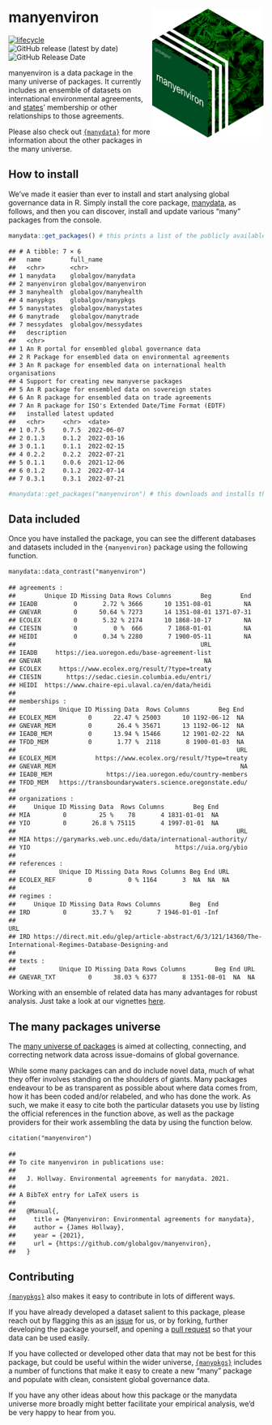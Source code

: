 # manyenviron <img src="man/figures/manyenviron_hexlogo.png" align="right" width="220"/>

<!-- badges: start -->

[![lifecycle](https://img.shields.io/badge/lifecycle-experimental-orange.svg)](https://www.tidyverse.org/lifecycle/#experimental)
![GitHub release (latest by
date)](https://img.shields.io/github/v/release/globalgov/manyenviron)
![GitHub Release
Date](https://img.shields.io/github/release-date/globalgov/manyenviron)
<!-- badges: end -->

manyenviron is a data package in the many universe of packages. It
currently includes an ensemble of datasets on international
environmental agreements, and
[states](https://github.com/globalgov/qStates)’ membership or other
relationships to those agreements.

Please also check out [`{manydata}`](https://github.com/globalgov) for
more information about the other packages in the many universe.

How to install
--------------

We’ve made it easier than ever to install and start analysing global
governance data in R. Simply install the core package,
[manydata](https://github.com/globalgov/manydata), as follows, and then
you can discover, install and update various “many” packages from the
console.

``` r
manydata::get_packages() # this prints a list of the publicly available data packages currently available
```

    ## # A tibble: 7 × 6
    ##   name        full_name            
    ##   <chr>       <chr>                
    ## 1 manydata    globalgov/manydata   
    ## 2 manyenviron globalgov/manyenviron
    ## 3 manyhealth  globalgov/manyhealth 
    ## 4 manypkgs    globalgov/manypkgs   
    ## 5 manystates  globalgov/manystates 
    ## 6 manytrade   globalgov/manytrade  
    ## 7 messydates  globalgov/messydates 
    ##   description                                                          
    ##   <chr>                                                                
    ## 1 An R portal for ensembled global governance data                     
    ## 2 R Package for ensembled data on environmental agreements             
    ## 3 An R package for ensembled data on international health organisations
    ## 4 Support for creating new manyverse packages                          
    ## 5 An R package for ensembled data on sovereign states                  
    ## 6 An R package for ensembled data on trade agreements                  
    ## 7 An R package for ISO's Extended Date/Time Format (EDTF)              
    ##   installed latest updated   
    ##   <chr>     <chr>  <date>    
    ## 1 0.7.5     0.7.5  2022-06-07
    ## 2 0.1.3     0.1.2  2022-03-16
    ## 3 0.1.1     0.1.1  2022-02-15
    ## 4 0.2.2     0.2.2  2022-07-21
    ## 5 0.1.1     0.0.6  2021-12-06
    ## 6 0.1.2     0.1.2  2022-07-14
    ## 7 0.3.1     0.3.1  2022-07-21

``` r
#manydata::get_packages("manyenviron") # this downloads and installs the named package
```

Data included
-------------

Once you have installed the package, you can see the different databases
and datasets included in the `{manyenviron}` package using the following
function.

    manydata::data_contrast("manyenviron")

    ## agreements :
    ##        Unique ID Missing Data Rows Columns        Beg        End
    ## IEADB          0       2.72 % 3666      10 1351-08-01         NA
    ## GNEVAR         0      50.64 % 7273      14 1351-08-01 1371-07-31
    ## ECOLEX         0       5.32 % 2174      10 1868-10-17         NA
    ## CIESIN         0          0 %  666       7 1868-01-01         NA
    ## HEIDI          0       0.34 % 2280       7 1900-05-11         NA
    ##                                                   URL
    ## IEADB     https://iea.uoregon.edu/base-agreement-list
    ## GNEVAR                                             NA
    ## ECOLEX     https://www.ecolex.org/result/?type=treaty
    ## CIESIN       https://sedac.ciesin.columbia.edu/entri/
    ## HEIDI  https://www.chaire-epi.ulaval.ca/en/data/heidi
    ## 
    ## memberships :
    ##            Unique ID Missing Data  Rows Columns        Beg End
    ## ECOLEX_MEM         0      22.47 % 25003      10 1192-06-12  NA
    ## GNEVAR_MEM         0       26.4 % 35671      13 1192-06-12  NA
    ## IEADB_MEM          0      13.94 % 15466      12 1901-02-22  NA
    ## TFDD_MEM           0       1.77 %  2118       8 1900-01-03  NA
    ##                                                             URL
    ## ECOLEX_MEM           https://www.ecolex.org/result/?type=treaty
    ## GNEVAR_MEM                                                   NA
    ## IEADB_MEM               https://iea.uoregon.edu/country-members
    ## TFDD_MEM   https://transboundarywaters.science.oregonstate.edu/
    ## 
    ## organizations :
    ##     Unique ID Missing Data  Rows Columns        Beg End
    ## MIA         0         25 %    78       4 1831-01-01  NA
    ## YIO         0       26.8 % 75115       4 1997-01-01  NA
    ##                                                             URL
    ## MIA https://garymarks.web.unc.edu/data/international-authority/
    ## YIO                                        https://uia.org/ybio
    ## 
    ## references :
    ##            Unique ID Missing Data Rows Columns Beg End URL
    ## ECOLEX_REF         0          0 % 1164       3  NA  NA  NA
    ## 
    ## regimes :
    ##     Unique ID Missing Data Rows Columns        Beg  End
    ## IRD         0       33.7 %   92       7 1946-01-01 -Inf
    ##                                                                                                             URL
    ## IRD https://direct.mit.edu/glep/article-abstract/6/3/121/14360/The-International-Regimes-Database-Designing-and
    ## 
    ## texts :
    ##            Unique ID Missing Data Rows Columns        Beg End URL
    ## GNEVAR_TXT         0      38.03 % 6377       8 1351-08-01  NA  NA

Working with an ensemble of related data has many advantages for robust
analysis. Just take a look at our vignettes
[here](https://globalgov.github.io/manydata/articles/user.html).

The many packages universe
--------------------------

The [many universe of packages](https://github.com/globalgov/manydata)
is aimed at collecting, connecting, and correcting network data across
issue-domains of global governance.

While some many packages can and do include novel data, much of what
they offer involves standing on the shoulders of giants. Many packages
endeavour to be as transparent as possible about where data comes from,
how it has been coded and/or relabeled, and who has done the work. As
such, we make it easy to cite both the particular datasets you use by
listing the official references in the function above, as well as the
package providers for their work assembling the data by using the
function below.

    citation("manyenviron")

    ## 
    ## To cite manyenviron in publications use:
    ## 
    ##   J. Hollway. Environmental agreements for manydata. 2021.
    ## 
    ## A BibTeX entry for LaTeX users is
    ## 
    ##   @Manual{,
    ##     title = {Manyenviron: Environmental agreements for manydata},
    ##     author = {James Hollway},
    ##     year = {2021},
    ##     url = {https://github.com/globalgov/manyenviron},
    ##   }

Contributing
------------

[`{manypkgs}`](https://github.com/globalgov/manypkgs) also makes it easy
to contribute in lots of different ways.

If you have already developed a dataset salient to this package, please
reach out by flagging this as an
[issue](https://github.com/globalgov/manyenviron/issues) for us, or by
forking, further developing the package yourself, and opening a [pull
request](https://github.com/globalgov/manyenviron/pulls) so that your
data can be used easily.

If you have collected or developed other data that may not be best for
this package, but could be useful within the wider universe,
[`{manypkgs}`](https://github.com/globalgov/manypkgs) includes a number
of functions that make it easy to create a new “many” package and
populate with clean, consistent global governance data.

If you have any other ideas about how this package or the manydata
universe more broadly might better facilitate your empirical analysis,
we’d be very happy to hear from you.
